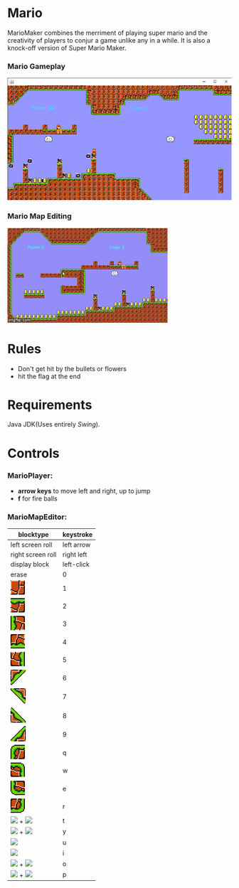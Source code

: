 # Mario
MarioMaker combines the merriment of playing super mario and the creativity of players to conjur a game unlike any in a while. It is also a knock-off version of Super Mario Maker.
### Mario Gameplay
![MarioGamePlay](MarioImage.png)
### Mario Map Editing
![MarioMapEditing](MarioEditing.gif)

# Rules
- Don't get hit by the bullets or flowers
- hit the flag at the end

# Requirements
Java JDK(Uses entirely *Swing*).

# Controls
### MarioPlayer:
- **arrow keys** to move left and right, up to jump
- **f** for fire balls

### MarioMapEditor:
blocktype | keystroke
----------|----------
left screen roll | left arrow
right screen roll | right left
display block | left-click
erase | 0
![dirtblock](com/mario/marioImages/dirtBlock.png) | 1
![ugBlock](com/mario/marioImages/ugBlock.png) | 2
![lgBlock](com/mario/marioImages/lgBlock.png) | 3
![dgBlock](com/mario/marioImages/dgBlock.png) | 4
![rgBlock](com/mario/marioImages/rgBlock.png) | 5
![0-0-gBlock](com/mario/marioImages/0-0-gBlock.png) | 6
![1-0-gBlock](com/mario/marioImages/1-0-gBlock.png) | 7
![0-1-gBlock](com/mario/marioImages/0-1-gBlock.png) | 8
![1-1-gBlock](com/mario/marioImages/1-1-gBlock.png) | 9
![1-1-d-gBlock](com/mario/marioImages/1-1-d-gBlock.png) | q
![0-1-d-gBlock](com/mario/marioImages/0-1-d-gBlock.png) | w
![1-0-d-gBlock](com/mario/marioImages/1-0-d-gBlock.png) | e
![0-0-d-gBlock](com/mario/marioImages/0-0-d-gBlock.png) | r
<img src="https://github.com/bustin1/mario/blob/master/com/mario/marioImages/mysBlock.png" width="33px"> + <img src="https://github.com/bustin1/mario/blob/master/com/mario/marioImages/mushroom.png" width="33px">| t
<img src="https://github.com/bustin1/mario/blob/master/com/mario/marioImages/mysBlock.png" width="33px"> + <img src="https://github.com/bustin1/mario/blob/master/com/mario/marioImages/fireflower.png" width="33px">| y
<img src="https://github.com/bustin1/mario/blob/master/com/mario/marioImages/goomba.png" width="33px"> | u
<img src="https://github.com/bustin1/mario/blob/master/com/mario/marioImages/coin.png" width="33px"> | i
<img src="https://github.com/bustin1/mario/blob/master/com/mario/marioImages/cannon.png" width="33px"> + <img src="https://github.com/bustin1/mario/blob/master/com/mario/marioImages/bulletleft.png" width="33px"> | o
<img src="https://github.com/bustin1/mario/blob/master/com/mario/marioImages/cannon.png" width="33px"> + <img src="https://github.com/bustin1/mario/blob/master/com/mario/marioImages/bullet.png" width="33px"> | p
